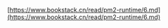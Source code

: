 
[https://www.bookstack.cn/read/pm2-runtime/6.md](https://www.bookstack.cn/read/pm2-runtime/6.md)

<!--stackedit_data:
eyJoaXN0b3J5IjpbLTYxNjgwMzAxOV19
-->